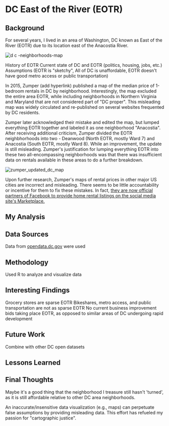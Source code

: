 # DC East of the River (EOTR)

## Background
For several years, I lived in an area of Washington, DC known as East of the River (EOTR) due to its location east of the Anacostia River. 

![d c -neighborhoods-map](https://user-images.githubusercontent.com/7207786/34660179-4707b7ea-f40e-11e7-9d3b-7b1da279c427.jpg)

History of EOTR
Current state of DC and EOTR (politics, housing, jobs, etc.)
Assumptions (EOTR is "sketchy", All of DC is unaffordable, EOTR doesn't have good metro access or public transportation)

In 2015, Zumper (add hyperlink) published a map of the median price of 1-bedroom rentals in DC by neighborhood. Interestingly, the map excluded the entire area EOTR, while including neighborhoods in Northern Virginia and Maryland that are not considered part of "DC proper". This misleading map was widely circulated and re-published on several websites frequented by DC residents. 

Zumper later acknowledged their mistake and edited the map, but lumped everything EOTR together and labeled it as one neighborhood "Anacostia". After receiving additional criticism, Zumper divided the EOTR neighbhorhoods into two - Deanwood (North EOTR, mostly Ward 7) and Anacostia (South EOTR, mostly Ward 8). While an improvement, the update is still misleading. Zumper's justification for lumping everything EOTR into these two all-encompassing neighborhoods was that there was insufficient data on rentals available in these areas to do a further breakdown. 

![zumper_updated_dc_map](https://user-images.githubusercontent.com/7207786/35027465-e496c3d6-fb1e-11e7-88a1-83808c0f6d40.png)

Upon further research, Zumper's maps of rental prices in other major US cities are incorrect and misleading. There seems to be little accountability or incentive for them to fix these mistakes. In fact, [they are now official partners of Facebook to provide home rental listings on the social media site's Marketplace.](https://www.zumper.com/blog/2017/11/zumper-facebook-marketplace/) 

## My Analysis

## Data Sources
Data from [opendata.dc.gov](http://opendata.dc.gov) were used

## Methodology
Used R to analyze and visualize data

## Interesting Findings
Grocery stores are sparse EOTR
Bikeshares, metro access, and public transportation are not as sparse EOTR
No current business improvement bids taking place EOTR, as opposed to similar areas of DC undergoing rapid development

## Future Work
Combine with other DC open datasets

## Lessons Learned


## Final Thoughts
Maybe it's a good thing that the neighborhood I treasure still hasn't 'turned', as it is still affordable relative to other DC area neighborhoods.

An inaccurate/insensitive data visualization (e.g., maps) can perpetuate false assumptions by providing misleading data. This effort has refueled my passion for "cartographic justice". 
